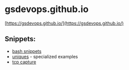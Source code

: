 
# gsdevops.github.io
[https://gsdevops.github.io/](https://gsdevops.github.io/)

## Snippets:  
* [bash snippets](docs/snippets/bash_snippets.md)  
* [uniques](docs/snippets/uniques/uniques.md) - specialized examples  
* [tcp capture](docs/snippets/capturing_tcp_traffic.md)  
